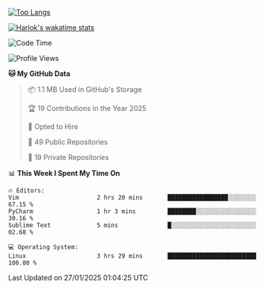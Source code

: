 [![Top Langs](https://github-readme-stats.vercel.app/api/top-langs/?username=remisiki&theme=dracula&layout=compact&hide=Jupyter%20Notebook,CSS,HTML&langs_count=10&exclude_repo=GMM-Demux-GUI)](https://github.com/anuraghazra/github-readme-stats)

[![Harlok's wakatime stats](https://github-readme-stats.vercel.app/api/wakatime?username=@remisiki&theme=dracula&layout=compact&langs_count=10&hide=other,html,css,text,json,markdown,jupyter)](https://github.com/anuraghazra/github-readme-stats)

<!--START_SECTION:waka-->
![Code Time](http://img.shields.io/badge/Code%20Time-874%20hrs%2011%20mins-blue)

![Profile Views](http://img.shields.io/badge/Profile%20Views-0-blue)

**🐱 My GitHub Data** 

> 📦 1.1 MB Used in GitHub's Storage 
 > 
> 🏆 19 Contributions in the Year 2025
 > 
> 💼 Opted to Hire
 > 
> 📜 49 Public Repositories 
 > 
> 🔑 19 Private Repositories 
 > 
📊 **This Week I Spent My Time On** 

```text
🔥 Editors: 
Vim                      2 hrs 20 mins       █████████████████░░░░░░░░   67.15 % 
PyCharm                  1 hr 3 mins         ████████░░░░░░░░░░░░░░░░░   30.16 % 
Sublime Text             5 mins              █░░░░░░░░░░░░░░░░░░░░░░░░   02.68 % 

💻 Operating System: 
Linux                    3 hrs 29 mins       █████████████████████████   100.00 % 
```


 Last Updated on 27/01/2025 01:04:25 UTC
<!--END_SECTION:waka-->
